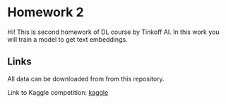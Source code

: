 # Homework 2

Hi! This is second homework of DL course by Tinkoff AI. In this work you will train a model to get text embeddings.

## Links
All data can be downloaded from from this repository.

Link to Kaggle competition: [kaggle](https://www.kaggle.com/c/tinkoffai-nlp-fs)
